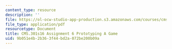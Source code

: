 ```yaml
---
content_type: resource
description: ''
file: https://ol-ocw-studio-app-production.s3.amazonaws.com/courses/cms-301-introduction-to-game-design-methods-spring-2016/9b051e4b2b363f44bd2a072be200b09a_MITCMS_301S16_Assigment6.pdf
file_type: application/pdf
resourcetype: Document
title: CMS.301s16 Assignment 6 Prototyping A Game
uid: 9b051e4b-2b36-3f44-bd2a-072be200b09a
---
```

